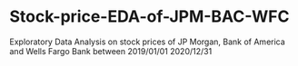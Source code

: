 # Stock-price-EDA-of-JPM-BAC-WFC
Exploratory Data Analysis on stock prices of JP Morgan, Bank of America and Wells Fargo Bank between 2019/01/01 2020/12/31

